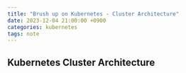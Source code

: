 ```yaml
---
title: "Brush up on Kubernetes - Cluster Architecture"
date: 2023-12-04 21:00:00 +0900
categories: kubernetes
tags: note 
---
```


## Kubernetes Cluster Architecture
